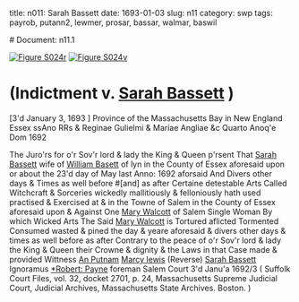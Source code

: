 title: n011: Sarah Bassett
date: 1693-01-03
slug: n11
category: swp
tags: payrob, putann2, lewmer, prosar, bassar, walmar, baswil


<div markdown class="doc" id="n11.1"># Document: n11.1

[![Figure S024r](archives/Suffolk/small/S024A.jpg)](archives/Suffolk/large/S024A.jpg)
[![Figure S024v](archives/Suffolk/small/S024B.jpg)](archives/Suffolk/large/S024B.jpg)

# (Indictment v. [Sarah Bassett](/tag/bassar.html) )



[3'd January 3, 1693 ] Province of the Massachusetts  Bay in New England Essex  ssAno RRs & Reginae Gulielmi & Mariae Angliae &c Quarto Anoq'e  Dom 1692

The Juro'rs for o'r Sov'r lord & lady the King & Queen p'rsent  That [Sarah Bassett](/tag/bassar.html) wife of [William Basett](/tag/baswil.html) of lyn in the County  of Essex aforesaid upon or about the 23'd day of May last Anno: 1692 aforsaid  And Divers other days & Times as well before #[and] as after Certaine  detestable Arts Called Witchcraft & Sorceries wickedly mallitiously  & felloniously hath used practised & Exercised at & in the Towne  of Salem in the County of Essex aforesaid upon & Against One  [Mary Walcott](/tag/walmar.html) of Salem Single Woman By which Wicked Arts The  Said [Mary Walcott](/tag/walmar.html) is Tortured aflicted Tormented Consumed wasted  & pined the day & yeare aforesaid & divers other days & times as  well before as after Contrary to the peace of o'r Sov'r lord & lady the King  & Queen their Crowne & dignity & the Laws in that Case made  & provided
Wittness  [An Putnam](/tag/putann2.html)  [Marcy lewis](/tag/lewmer.html) (Reverse) [Sarah Bassett](/tag/bassar.html) Ignoramus  [*Robert: Payne](/tag/payrob.html) foreman  Salem Court 3'd Janu'a 1692/3  ( Suffolk Court Files, vol. 32, docket 2701, p. 24, Massachusetts Supreme Judicial Court, Judicial Archives, Massachusetts State Archives. Boston. )</div>